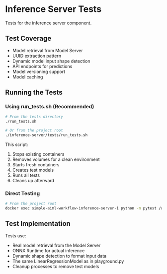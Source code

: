 # Inference Server Tests

Tests for the inference server component.

## Test Coverage

- Model retrieval from Model Server
- UUID extraction pattern
- Dynamic model input shape detection
- API endpoints for predictions
- Model versioning support
- Model caching

## Running the Tests

### Using run_tests.sh (Recommended)

```bash
# From the tests directory
./run_tests.sh

# Or from the project root
./inference-server/tests/run_tests.sh
```

This script:
1. Stops existing containers
2. Removes volumes for a clean environment
3. Starts fresh containers
4. Creates test models
5. Runs all tests
6. Cleans up afterward

### Direct Testing

```bash
# From the project root
docker exec simple-aiml-workflow-inference-server-1 python -m pytest /app/tests -v
```

## Test Implementation

Tests use:
- Real model retrieval from the Model Server
- ONNX Runtime for actual inference
- Dynamic shape detection to format input data
- The same LinearRegressionModel as in playground.py
- Cleanup processes to remove test models
